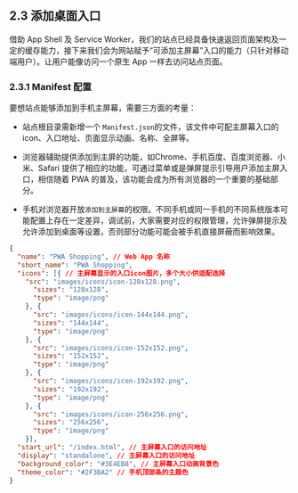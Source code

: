 ## 2.3 添加桌面入口

借助 App Shell 及 Service Worker，我们的站点已经具备快速返回页面架构及一定的缓存能力，接下来我们会为网站赋予“可添加主屏幕”入口的能力（只针对移动端用户）。让用户能像访问一个原生 App 一样去访问站点页面。 

### 2.3.1 Manifest 配置

要想站点能够添加到手机主屏幕，需要三方面的考量：

- 站点根目录需新增一个 `Manifest.json`的文件，该文件中可配主屏幕入口的icon、入口地址、页面显示动画、名称、全屏等。

- 浏览器辅助提供添加到主屏的功能，如Chrome、手机百度、百度浏览器、小米、Safari 提供了相应的功能，可通过菜单或是弹屏提示引导用户添加主屏入口，相信随着 PWA 的普及，该功能会成为所有浏览器的一个重要的基础部分。

- 手机对浏览器开放`添加到主屏幕`的权限。不同手机或同一手机的不同系统版本可能配置上存在一定差异，调试前，大家需要对应的权限管理，允许弹屏提示及允许添加到桌面等设置，否则部分功能可能会被手机直接屏蔽而影响效果。

``` json
{
  "name": "PWA Shopping", // Web App 名称
  "short_name": "PWA Shopping",
  "icons": [{ // 主屏幕显示的入口icon图片，多个大小供适配选择
    "src": "images/icons/icon-128x128.png",
      "sizes": "128x128",
      "type": "image/png"
    }, {
      "src": "images/icons/icon-144x144.png",
      "sizes": "144x144",
      "type": "image/png"
    }, {
      "src": "images/icons/icon-152x152.png",
      "sizes": "152x152",
      "type": "image/png"
    }, {
      "src": "images/icons/icon-192x192.png",
      "sizes": "192x192",
      "type": "image/png"
    }, {
      "src": "images/icons/icon-256x256.png",
      "sizes": "256x256",
      "type": "image/png"
    }],
  "start_url": "/index.html", // 主屏幕入口的访问地址
  "display": "standalone", // 主屏幕入口的访问地址
  "background_color": "#3E4EB8", // 主屏幕入口动画背景色
  "theme_color": "#2F3BA2" // 手机顶部条的主题色
}

```
